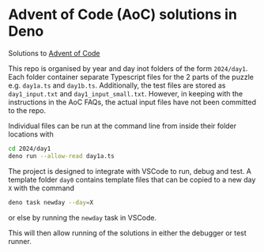 # Advent of Code (AoC) solutions in Deno

Solutions to [Advent of Code](https://adventofcode.com/)

This repo is organised by year and day inot folders of the form `2024/day1`. Each folder container separate Typescript files for the 2 parts of the puzzle e.g. `day1a.ts` and `day1b.ts`. Additionally, the test files are stored as `day1_input.txt` and `day1_input_small.txt`. However, in keeping with the instructions in the AoC FAQs, the actual input files have not been committed to the repo.

Individual files can be run at the command line from inside their folder locations with

```bash
cd 2024/day1
deno run --allow-read day1a.ts
```

The project is designed to integrate with VSCode to run, debug and test. A template folder `day0` contains template files that can be copied to a new day `X` with the command

```bash
deno task newday --day=X
```

or else by running the `newday` task in VSCode.

This will then allow running of the solutions in either the debugger or test runner.